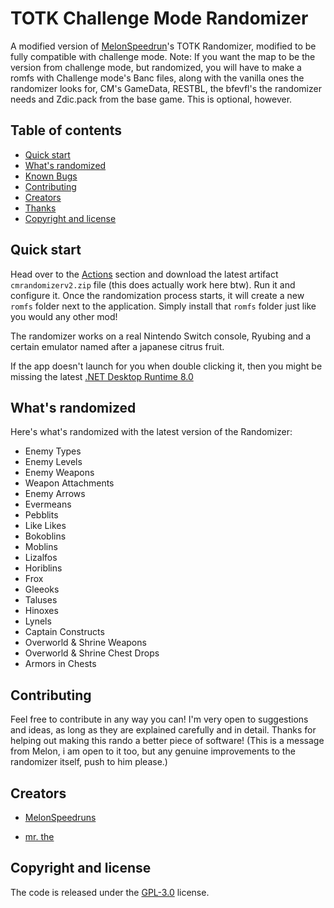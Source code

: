 # TOTK Challenge Mode Randomizer

A modified version of [MelonSpeedrun](https://github.com/MelonSpeedruns)'s TOTK Randomizer, modified to be fully compatible with challenge mode. Note: If you want the map to be the version from challenge mode, but randomized, you will have to make a romfs with Challenge mode's Banc files, along with the vanilla ones the randomizer looks for, CM's GameData, RESTBL, the bfevfl's the randomizer needs and Zdic.pack from the base game. This is optional, however.

## Table of contents

- [Quick start](#quick-start)
- [What's randomized](#whats-randomized)
- [Known Bugs](#known-bugs)
- [Contributing](#contributing)
- [Creators](#creators)
- [Thanks](#special-thanks)
- [Copyright and license](#copyright-and-license)


## Quick start

Head over to the [Actions](https://github.com/mrthethatone/TOTKChallengeModeRandomizer/actions) section and download the latest artifact `cmrandomizerv2.zip` file (this does actually work here btw). Run it and configure it. Once the randomization process starts, it will create a new `romfs` folder next to the application. Simply install that `romfs` folder just like you would any other mod!

The randomizer works on a real Nintendo Switch console, Ryubing and a certain emulator named after a japanese citrus fruit.

If the app doesn't launch for you when double clicking it, then you might be missing the latest [.NET Desktop Runtime 8.0](https://dotnet.microsoft.com/en-us/download/dotnet/thank-you/runtime-desktop-8.0.3-windows-x64-installer)

## What's randomized

Here's what's randomized with the latest version of the Randomizer:

 - Enemy Types
 - Enemy Levels
 - Enemy Weapons
 - Weapon Attachments
 - Enemy Arrows
 - Evermeans
 - Pebblits
 - Like Likes
 - Bokoblins
 - Moblins
 - Lizalfos
 - Horiblins
 - Frox
 - Gleeoks
 - Taluses
 - Hinoxes
 - Lynels
 - Captain Constructs
 - Overworld & Shrine Weapons
 - Overworld & Shrine Chest Drops
 - Armors in Chests

## Contributing

Feel free to contribute in any way you can! I'm very open to suggestions and ideas, as long as they are explained carefully and in detail. Thanks for helping out making this rando a better piece of software! (This is a message from Melon, i am open to it too, but any genuine improvements to the randomizer itself, push to him please.)

## Creators

* [MelonSpeedruns](https://github.com/MelonSpeedruns/)

* [mr. the](https://github.com/mrthethatone)

## Copyright and license

The code is released under the [GPL-3.0](https://github.com/MelonSpeedruns/TotkRandomizer/blob/main/LICENSE) license.
